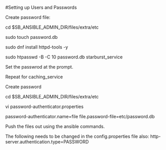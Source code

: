 #Setting up Users and Passwords

Create password file:

cd $SB_ANSIBLE_ADMIN_DIR/files/extra/etc

sudo touch password.db

sudo dnf install httpd-tools -y

sudo htpasswd -B -C 10 password.db starburst_service

Set the passwrod at the prompt.

Repeat for caching_service

Create password 

cd $SB_ANSIBLE_ADMIN_DIR/files/extra/etc

vi password-authenticator.properties

password-authenticator.name=file
file.password-file=etc/password.db

Push the files out using the ansible commands.

The following needs to be changed in the config.properties file also:
http-server.authentication.type=PASSWORD
